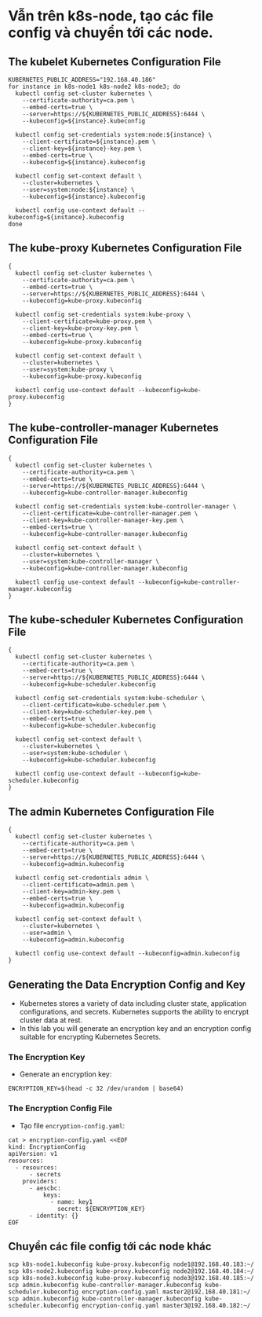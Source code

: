 # Vẫn trên k8s-node, tạo các file config và chuyển tới các node.
## The kubelet Kubernetes Configuration File
```
KUBERNETES_PUBLIC_ADDRESS="192.168.40.186"
for instance in k8s-node1 k8s-node2 k8s-node3; do
  kubectl config set-cluster kubernetes \
    --certificate-authority=ca.pem \
    --embed-certs=true \
    --server=https://${KUBERNETES_PUBLIC_ADDRESS}:6444 \
    --kubeconfig=${instance}.kubeconfig

  kubectl config set-credentials system:node:${instance} \
    --client-certificate=${instance}.pem \
    --client-key=${instance}-key.pem \
    --embed-certs=true \
    --kubeconfig=${instance}.kubeconfig

  kubectl config set-context default \
    --cluster=kubernetes \
    --user=system:node:${instance} \
    --kubeconfig=${instance}.kubeconfig

  kubectl config use-context default --kubeconfig=${instance}.kubeconfig
done
```
## The kube-proxy Kubernetes Configuration File
```
{
  kubectl config set-cluster kubernetes \
    --certificate-authority=ca.pem \
    --embed-certs=true \
    --server=https://${KUBERNETES_PUBLIC_ADDRESS}:6444 \
    --kubeconfig=kube-proxy.kubeconfig

  kubectl config set-credentials system:kube-proxy \
    --client-certificate=kube-proxy.pem \
    --client-key=kube-proxy-key.pem \
    --embed-certs=true \
    --kubeconfig=kube-proxy.kubeconfig

  kubectl config set-context default \
    --cluster=kubernetes \
    --user=system:kube-proxy \
    --kubeconfig=kube-proxy.kubeconfig

  kubectl config use-context default --kubeconfig=kube-proxy.kubeconfig
}
```
## The kube-controller-manager Kubernetes Configuration File
```
{
  kubectl config set-cluster kubernetes \
    --certificate-authority=ca.pem \
    --embed-certs=true \
    --server=https://${KUBERNETES_PUBLIC_ADDRESS}:6444 \
    --kubeconfig=kube-controller-manager.kubeconfig

  kubectl config set-credentials system:kube-controller-manager \
    --client-certificate=kube-controller-manager.pem \
    --client-key=kube-controller-manager-key.pem \
    --embed-certs=true \
    --kubeconfig=kube-controller-manager.kubeconfig

  kubectl config set-context default \
    --cluster=kubernetes \
    --user=system:kube-controller-manager \
    --kubeconfig=kube-controller-manager.kubeconfig

  kubectl config use-context default --kubeconfig=kube-controller-manager.kubeconfig
}
```
## The kube-scheduler Kubernetes Configuration File
```
{
  kubectl config set-cluster kubernetes \
    --certificate-authority=ca.pem \
    --embed-certs=true \
    --server=https://${KUBERNETES_PUBLIC_ADDRESS}:6444 \
    --kubeconfig=kube-scheduler.kubeconfig

  kubectl config set-credentials system:kube-scheduler \
    --client-certificate=kube-scheduler.pem \
    --client-key=kube-scheduler-key.pem \
    --embed-certs=true \
    --kubeconfig=kube-scheduler.kubeconfig

  kubectl config set-context default \
    --cluster=kubernetes \
    --user=system:kube-scheduler \
    --kubeconfig=kube-scheduler.kubeconfig

  kubectl config use-context default --kubeconfig=kube-scheduler.kubeconfig
}
```
## The admin Kubernetes Configuration File
```
{
  kubectl config set-cluster kubernetes \
    --certificate-authority=ca.pem \
    --embed-certs=true \
    --server=https://${KUBERNETES_PUBLIC_ADDRESS}:6444 \
    --kubeconfig=admin.kubeconfig

  kubectl config set-credentials admin \
    --client-certificate=admin.pem \
    --client-key=admin-key.pem \
    --embed-certs=true \
    --kubeconfig=admin.kubeconfig

  kubectl config set-context default \
    --cluster=kubernetes \
    --user=admin \
    --kubeconfig=admin.kubeconfig

  kubectl config use-context default --kubeconfig=admin.kubeconfig
}
```
## Generating the Data Encryption Config and Key
- Kubernetes stores a variety of data including cluster state, application configurations, and secrets. Kubernetes supports the ability to encrypt cluster data at rest.
- In this lab you will generate an encryption key and an encryption config suitable for encrypting Kubernetes Secrets.
### The Encryption Key
- Generate an encryption key:

`ENCRYPTION_KEY=$(head -c 32 /dev/urandom | base64)`

### The Encryption Config File
- Tạo file `encryption-config.yaml`:
```
cat > encryption-config.yaml <<EOF
kind: EncryptionConfig
apiVersion: v1
resources:
  - resources:
      - secrets
    providers:
      - aescbc:
          keys:
            - name: key1
              secret: ${ENCRYPTION_KEY}
      - identity: {}
EOF
```
## Chuyển các file config tới các node khác
```
scp k8s-node1.kubeconfig kube-proxy.kubeconfig node1@192.168.40.183:~/
scp k8s-node2.kubeconfig kube-proxy.kubeconfig node2@192.168.40.184:~/
scp k8s-node3.kubeconfig kube-proxy.kubeconfig node3@192.168.40.185:~/
scp admin.kubeconfig kube-controller-manager.kubeconfig kube-scheduler.kubeconfig encryption-config.yaml master2@192.168.40.181:~/
scp admin.kubeconfig kube-controller-manager.kubeconfig kube-scheduler.kubeconfig encryption-config.yaml master3@192.168.40.182:~/
```
